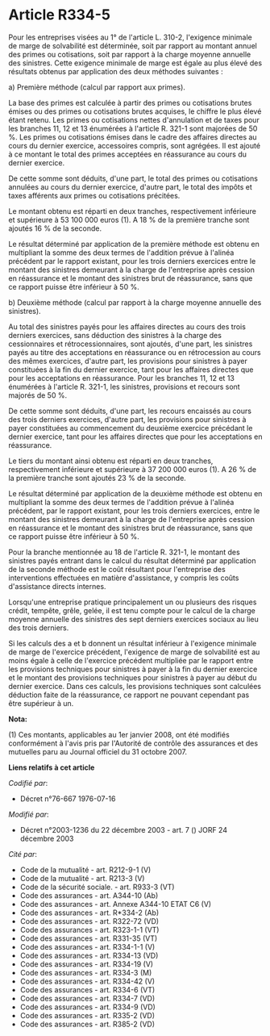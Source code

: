 # Article R334-5

Pour les entreprises visées au 1° de l'article L. 310-2, l'exigence minimale de marge de solvabilité est déterminée, soit par
rapport au montant annuel des primes ou cotisations, soit par rapport à la charge moyenne annuelle des sinistres. Cette
exigence minimale de marge est égale au plus élevé des résultats obtenus par application des deux méthodes suivantes :

a) Première méthode (calcul par rapport aux primes).

La base des primes est calculée à partir des primes ou cotisations brutes émises ou des primes ou cotisations brutes
acquises, le chiffre le plus élevé étant retenu. Les primes ou cotisations nettes d'annulation et de taxes pour les branches
11, 12 et 13 énumérées à l'article R. 321-1 sont majorées de 50 %. Les primes ou cotisations émises dans le cadre des
affaires directes au cours du dernier exercice, accessoires compris, sont agrégées. Il est ajouté à ce montant le total des
primes acceptées en réassurance au cours du dernier exercice.

De cette somme sont déduits, d'une part, le total des primes ou cotisations annulées au cours du dernier exercice, d'autre
part, le total des impôts et taxes afférents aux primes ou cotisations précitées.

Le montant obtenu est réparti en deux tranches, respectivement inférieure et supérieure à 53 100 000 euros (1). A 18 % de la
première tranche sont ajoutés 16 % de la seconde.

Le résultat déterminé par application de la première méthode est obtenu en multipliant la somme des deux termes de l'addition
prévue à l'alinéa précédent par le rapport existant, pour les trois derniers exercices entre le montant des sinistres
demeurant à la charge de l'entreprise après cession en réassurance et le montant des sinistres brut de réassurance, sans que
ce rapport puisse être inférieur à 50 %.

b) Deuxième méthode (calcul par rapport à la charge moyenne annuelle des sinistres).

Au total des sinistres payés pour les affaires directes au cours des trois derniers exercices, sans déduction des sinistres à
la charge des cessionnaires et rétrocessionnaires, sont ajoutés, d'une part, les sinistres payés au titre des acceptations en
réassurance ou en rétrocession au cours des mêmes exercices, d'autre part, les provisions pour sinistres à payer constituées
à la fin du dernier exercice, tant pour les affaires directes que pour les acceptations en réassurance. Pour les branches 11,
12 et 13 énumérées à l'article R. 321-1, les sinistres, provisions et recours sont majorés de 50 %.

De cette somme sont déduits, d'une part, les recours encaissés au cours des trois derniers exercices, d'autre part, les
provisions pour sinistres à payer constituées au commencement du deuxième exercice précédant le dernier exercice, tant pour
les affaires directes que pour les acceptations en réassurance.

Le tiers du montant ainsi obtenu est réparti en deux tranches, respectivement inférieure et supérieure à 37 200 000 euros
(1). A 26 % de la première tranche sont ajoutés 23 % de la seconde.

Le résultat déterminé par application de la deuxième méthode est obtenu en multipliant la somme des deux termes de l'addition
prévue à l'alinéa précédent, par le rapport existant, pour les trois derniers exercices, entre le montant des sinistres
demeurant à la charge de l'entreprise après cession en réassurance et le montant des sinistres brut de réassurance, sans que
ce rapport puisse être inférieur à 50 %.

Pour la branche mentionnée au 18 de l'article R. 321-1, le montant des sinistres payés entrant dans le calcul du résultat
déterminé par application de la seconde méthode est le coût résultant pour l'entreprise des interventions effectuées en
matière d'assistance, y compris les coûts d'assistance directs internes.

Lorsqu'une entreprise pratique principalement un ou plusieurs des risques crédit, tempête, grêle, gelée, il est tenu compte
pour le calcul de la charge moyenne annuelle des sinistres des sept derniers exercices sociaux au lieu des trois derniers.

Si les calculs des a et b donnent un résultat inférieur à l'exigence minimale de marge de l'exercice précédent, l'exigence de
marge de solvabilité est au moins égale à celle de l'exercice précédent multipliée par le rapport entre les provisions
techniques pour sinistres à payer à la fin du dernier exercice et le montant des provisions techniques pour sinistres à payer
au début du dernier exercice. Dans ces calculs, les provisions techniques sont calculées déduction faite de la réassurance,
ce rapport ne pouvant cependant pas être supérieur à un.

**Nota:**

(1) Ces montants, applicables au 1er janvier 2008, ont été modifiés conformément à l'avis pris par l'Autorité de contrôle des
assurances et des mutuelles paru au Journal officiel du 31 octobre 2007.

**Liens relatifs à cet article**

_Codifié par_:

  - Décret n°76-667 1976-07-16

_Modifié par_:

  - Décret n°2003-1236 du 22 décembre 2003 - art. 7 () JORF 24 décembre 2003

_Cité par_:

  - Code de la mutualité - art. R212-9-1 (V)
  - Code de la mutualité - art. R213-3 (V)
  - Code de la sécurité sociale. - art. R933-3 (VT)
  - Code des assurances - art. A344-10 (Ab)
  - Code des assurances - art. Annexe A344-10 ETAT C6 (V)
  - Code des assurances - art. R*334-2 (Ab)
  - Code des assurances - art. R322-72 (VD)
  - Code des assurances - art. R323-1-1 (VT)
  - Code des assurances - art. R331-35 (VT)
  - Code des assurances - art. R334-1-1 (V)
  - Code des assurances - art. R334-13 (VD)
  - Code des assurances - art. R334-19 (V)
  - Code des assurances - art. R334-3 (M)
  - Code des assurances - art. R334-42 (V)
  - Code des assurances - art. R334-6 (VT)
  - Code des assurances - art. R334-7 (VD)
  - Code des assurances - art. R334-9 (VD)
  - Code des assurances - art. R335-2 (VD)
  - Code des assurances - art. R385-2 (VD)

